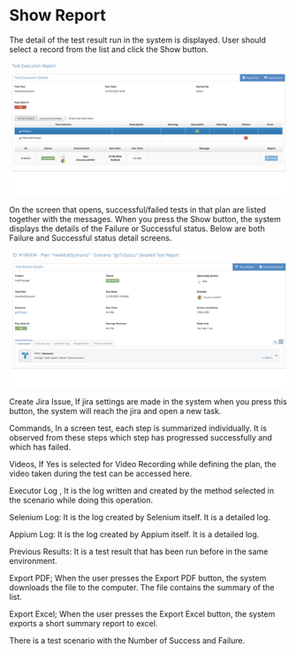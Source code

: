 # Show Report

The detail of the test result run in the system is displayed. User should select a record from the list and click the Show button.





![](<../.gitbook/assets/Screen Shot 2021-12-09 at 00.35.14.png>)

On the screen that opens, successful/failed tests in that plan are listed together with the messages. When you press the Show button, the system displays the details of the Failure or Successful status. Below are both Failure and Successful status detail screens.



![](<../.gitbook/assets/Screen Shot 2021-12-09 at 00.37.06.png>)

Create Jira Issue, If jira settings are made in the system when you press this button, the system will reach the jira and open a new task.&#x20;

&#x20;

Commands, In a screen test, each step is summarized individually. It is observed from these steps which step has progressed successfully and which has failed.&#x20;

&#x20;

Videos, If Yes is selected for Video Recording while defining the plan, the video taken during the test can be accessed here.&#x20;

&#x20;

Executor Log , It is the log written and created by the method selected in the scenario while doing this operation.&#x20;

&#x20;

Selenium Log: It is the log created by Selenium itself. It is a detailed log.&#x20;

Appium Log: It is the log created by Appium itself. It is a detailed log.&#x20;

&#x20;

Previous Results: It is a test result that has been run before in the same environment.&#x20;

&#x20;

Export PDF; When the user presses the Export PDF button, the system downloads the file to the computer. The file contains the summary of the list.&#x20;

&#x20;

Export Excel; When the user presses the Export Excel button, the system exports a short summary report to excel.&#x20;

&#x20;

There is a test scenario with the Number of Success and Failure.&#x20;
